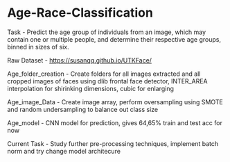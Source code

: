 # Age-Race-Classification
Task - Predict the age group of individuals from an image, which may contain one or multiple people, and determine their respective age groups, binned in sizes of six.

Raw Dataset - https://susanqq.github.io/UTKFace/

Age_folder_creation - Create folders for all images extracted and all cropped images of faces using dlib frontal face detector, INTER_AREA interpolation for shirinking dimensions, cubic for enlarging

Age_image_Data - Create image array, perform oversampling using SMOTE and random undersampling to balance out class size

Age_model - CNN model for prediction, gives 64,65% train and test acc for now 

Current Task - Study further pre-processing techniques, implement batch norm and try change model architecure
